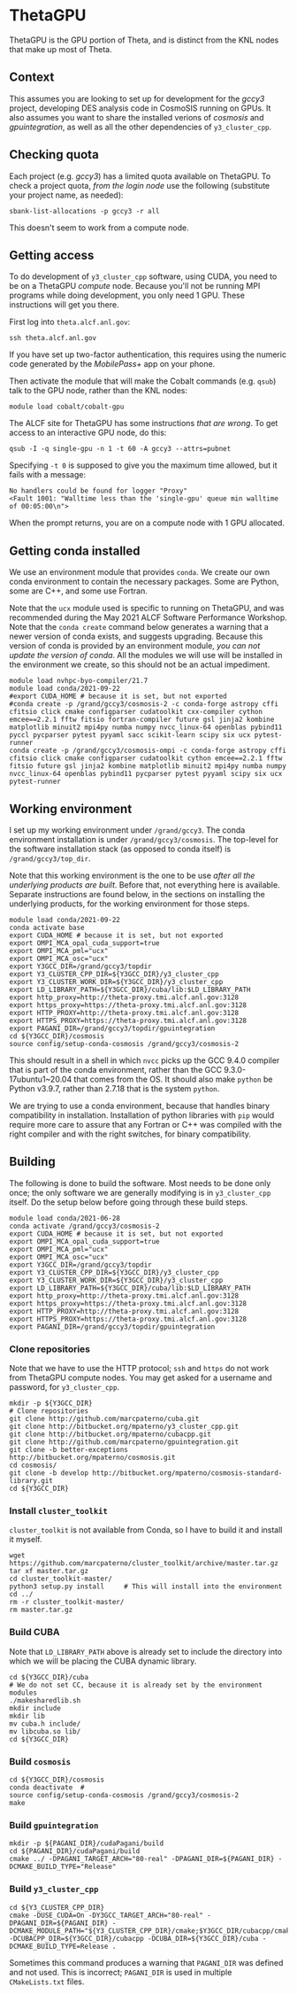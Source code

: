# ThetaGPU

ThetaGPU is the GPU portion of Theta, and is distinct from the KNL nodes that make up most of Theta.

## Context

This assumes you are looking to set up for development for the *gccy3* project, developing DES analysis code in CosmoSIS running on GPUs.
It also assumes you want to share the installed verions of *cosmosis* and *gpuintegration*, as well as all the other dependencies of `y3_cluster_cpp`.

## Checking quota

Each project (e.g. *gccy3*) has a limited quota available on ThetaGPU.
To check a project quota, *from the login node* use the following (substitute your project name, as needed):

    sbank-list-allocations -p gccy3 -r all

This doesn't seem to work from a compute node.

## Getting access

To do development of `y3_cluster_cpp` software, using CUDA, you need to be on a ThetaGPU *compute* node.
Because you'll not be running MPI programs while doing development, you only need 1 GPU.
These instructions will get you there.

First log into `theta.alcf.anl.gov`:

    ssh theta.alcf.anl.gov

If you have set up two-factor authentication, this requires using the numeric code generated by the *MobilePass+* app on your phone.

Then activate the module that will make the Cobalt commands (e.g. `qsub`) talk to the GPU node, rather than the KNL nodes:

    module load cobalt/cobalt-gpu

The ALCF site for ThetaGPU has some instructions *that are wrong*.
To get access to an interactive GPU node, do this:

    qsub -I -q single-gpu -n 1 -t 60 -A gccy3 --attrs=pubnet

Specifying `-t 0` is supposed to give you the maximum time allowed, but it fails with a message:

    No handlers could be found for logger "Proxy"
    <Fault 1001: "Walltime less than the 'single-gpu' queue min walltime of 00:05:00\n">

When the prompt returns, you are on a compute node with 1 GPU allocated.

## Getting conda installed

We use an environment module that provides `conda`.
We create our own conda environment to contain the necessary packages.
Some are Python, some are C++, and some use Fortran.

Note that the `ucx` module used is specific to running on ThetaGPU, and was recommended during the May 2021 ALCF Software Performance Workshop.
Note that the `conda create` command below generates a warning that a newer version of conda exists, and suggests upgrading.
Because this version of conda is provided by an environment module, *you can not update the version of conda*.
All the modules we will use will be installed in the environment we create, so this should not be an actual impediment.

    module load nvhpc-byo-compiler/21.7
    module load conda/2021-09-22
    #export CUDA_HOME # because it is set, but not exported
    #conda create -p /grand/gccy3/cosmosis-2 -c conda-forge astropy cffi cfitsio click cmake configparser cudatoolkit cxx-compiler cython emcee==2.2.1 fftw fitsio fortran-compiler future gsl jinja2 kombine matplotlib minuit2 mpi4py numba numpy nvcc_linux-64 openblas pybind11 pyccl pycparser pytest pyyaml sacc scikit-learn scipy six ucx pytest-runner
    conda create -p /grand/gccy3/cosmosis-ompi -c conda-forge astropy cffi cfitsio click cmake configparser cudatoolkit cython emcee==2.2.1 fftw fitsio future gsl jinja2 kombine matplotlib minuit2 mpi4py numba numpy nvcc_linux-64 openblas pybind11 pycparser pytest pyyaml scipy six ucx pytest-runner

## Working environment

I set up my working environment under `/grand/gccy3`.
The conda environment installation is under `/grand/gccy3/cosmosis`.
The top-level for the software installation stack (as opposed to conda itself) is `/grand/gccy3/top_dir`.

Note that this working environment is the one to be use *after all the underlying products are built*.
Before that, not everything here is available.
Separate instructions are found below, in the sections on installing the underlying products, for the working environment for those steps.

    module load conda/2021-09-22
    conda activate base
    export CUDA_HOME # because it is set, but not exported
    export OMPI_MCA_opal_cuda_support=true
    export OMPI_MCA_pml="ucx"
    export OMPI_MCA_osc="ucx"
    export Y3GCC_DIR=/grand/gccy3/topdir
    export Y3_CLUSTER_CPP_DIR=${Y3GCC_DIR}/y3_cluster_cpp
    export Y3_CLUSTER_WORK_DIR=${Y3GCC_DIR}/y3_cluster_cpp
    export LD_LIBRARY_PATH=${Y3GCC_DIR}/cuba/lib:$LD_LIBRARY_PATH
    export http_proxy=http://theta-proxy.tmi.alcf.anl.gov:3128
    export https_proxy=https://theta-proxy.tmi.alcf.anl.gov:3128
    export HTTP_PROXY=http://theta-proxy.tmi.alcf.anl.gov:3128
    export HTTPS_PROXY=https://theta-proxy.tmi.alcf.anl.gov:3128
    export PAGANI_DIR=/grand/gccy3/topdir/gpuintegration
    cd ${Y3GCC_DIR}/cosmosis
    source config/setup-conda-cosmosis /grand/gccy3/cosmosis-2

This should result in a shell in which `nvcc` picks up the GCC 9.4.0 compiler that is part of the conda environment, rather than the GCC 9.3.0-17ubuntu1~20.04 that comes from the OS.
It should also make `python` be Python v3.9.7, rather than 2.7.18 that is the system `python`.

We are trying to use a conda environment, because that handles binary compatibility in installation.
Installation of python libraries with `pip` would require more care to assure that any Fortran or C++ was compiled with the right compiler and with the right switches, for binary compatibility.

## Building

The following is done to build the software.
Most needs to be done only once; the only software we are generally modifying is in `y3_cluster_cpp` itself.
Do the setup below before going through these build steps.

    module load conda/2021-06-28
    conda activate /grand/gccy3/cosmosis-2
    export CUDA_HOME # because it is set, but not exported
    export OMPI_MCA_opal_cuda_support=true
    export OMPI_MCA_pml="ucx"
    export OMPI_MCA_osc="ucx"
    export Y3GCC_DIR=/grand/gccy3/topdir
    export Y3_CLUSTER_CPP_DIR=${Y3GCC_DIR}/y3_cluster_cpp
    export Y3_CLUSTER_WORK_DIR=${Y3GCC_DIR}/y3_cluster_cpp
    export LD_LIBRARY_PATH=${Y3GCC_DIR}/cuba/lib:$LD_LIBRARY_PATH
    export http_proxy=http://theta-proxy.tmi.alcf.anl.gov:3128
    export https_proxy=https://theta-proxy.tmi.alcf.anl.gov:3128
    export HTTP_PROXY=http://theta-proxy.tmi.alcf.anl.gov:3128
    export HTTPS_PROXY=https://theta-proxy.tmi.alcf.anl.gov:3128
    export PAGANI_DIR=/grand/gccy3/topdir/gpuintegration

### Clone repositories

Note that we have to use the HTTP protocol; `ssh` and `https` do not work from ThetaGPU compute nodes.
You may get asked for a username and password, for `y3_cluster_cpp`.

    mkdir -p ${Y3GCC_DIR}
    # Clone repositories
    git clone http://github.com/marcpaterno/cuba.git
    git clone http://bitbucket.org/mpaterno/y3_cluster_cpp.git
    git clone http://bitbucket.org/mpaterno/cubacpp.git
    git clone http://github.com/marcpaterno/gpuintegration.git
    git clone -b better-exceptions http://bitbucket.org/mpaterno/cosmosis.git
    cd cosmosis/
    git clone -b develop http://bitbucket.org/mpaterno/cosmosis-standard-library.git
    cd ${Y3GCC_DIR}


### Install `cluster_toolkit`

`cluster_toolkit` is not available from Conda, so I have to build it and install it myself.

    wget https://github.com/marcpaterno/cluster_toolkit/archive/master.tar.gz
    tar xf master.tar.gz
    cd cluster_toolkit-master/
    python3 setup.py install     # This will install into the environment
    cd ../
    rm -r cluster_toolkit-master/
    rm master.tar.gz

### Build CUBA

Note that `LD_LIBRARY_PATH` above is already set to include the directory into which we will be placing the CUBA dynamic library.

    cd ${Y3GCC_DIR}/cuba
    # We do not set CC, because it is already set by the environment modules
    ./makesharedlib.sh
    mkdir include
    mkdir lib
    mv cuba.h include/
    mv libcuba.so lib/
    cd ${Y3GCC_DIR}

### Build `cosmosis`

    cd ${Y3GCC_DIR}/cosmosis
    conda deactivate  #
    source config/setup-conda-cosmosis /grand/gccy3/cosmosis-2
    make

### Build `gpuintegration`

    mkdir -p ${PAGANI_DIR}/cudaPagani/build
    cd ${PAGANI_DIR}/cudaPagani/build
    cmake ../ -DPAGANI_TARGET_ARCH="80-real" -DPAGANI_DIR=${PAGANI_DIR} -DCMAKE_BUILD_TYPE="Release"

### Build `y3_cluster_cpp`

    cd ${Y3_CLUSTER_CPP_DIR}
    cmake -DUSE_CUDA=On -DY3GCC_TARGET_ARCH="80-real" -DPAGANI_DIR=${PAGANI_DIR} -DCMAKE_MODULE_PATH="${Y3_CLUSTER_CPP_DIR}/cmake;$Y3GCC_DIR/cubacpp/cmake/modules" -DCUBACPP_DIR=${Y3GCC_DIR}/cubacpp -DCUBA_DIR=${Y3GCC_DIR}/cuba -DCMAKE_BUILD_TYPE=Release .

Sometimes this command produces a warning that `PAGANI_DIR` was defined and not used.
This is incorrect; `PAGANI_DIR` is used in multiple `CMakeLists.txt` files.
